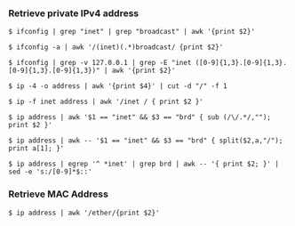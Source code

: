 ### **Retrieve private IPv4 address**

`$ ifconfig | grep "inet" | grep "broadcast" | awk '{print $2}'`

`$ ifconfig -a | awk '/(inet)(.*)broadcast/ {print $2}'`

`$ ifconfig | grep -v 127.0.0.1 | grep -E "inet ([0-9]{1,3}.[0-9]{1,3}.[0-9]{1,3}.[0-9]{1,3})" | awk '{print $2}'`

`$ ip -4 -o address | awk '{print $4}' | cut -d "/" -f 1`

`$ ip -f inet address | awk '/inet / { print $2 }'`

`$ ip address | awk '$1 == "inet" && $3 == "brd" { sub (/\/.*/,""); print $2 }'`

`$ ip address | awk -- '$1 == "inet" && $3 == "brd" { split($2,a,"/"); print a[1]; }'`

`$ ip address | egrep '^ *inet' | grep brd | awk -- '{ print $2; }' | sed -e 's:/[0-9]*$::'`

### **Retrieve MAC Address**

`$ ip address | awk '/ether/{print $2}'`
